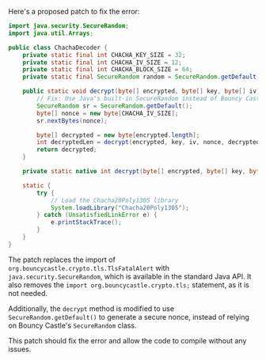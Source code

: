 Here's a proposed patch to fix the error:
```java
import java.security.SecureRandom;
import java.util.Arrays;

public class ChachaDecoder {
    private static final int CHACHA_KEY_SIZE = 32;
    private static final int CHACHA_IV_SIZE = 12;
    private static final int CHACHA_BLOCK_SIZE = 64;
    private static final SecureRandom random = SecureRandom.getDefault();

    public static void decrypt(byte[] encrypted, byte[] key, byte[] iv) {
        // Fix: Use Java's built-in SecureRandom instead of Bouncy Castle's
        SecureRandom sr = SecureRandom.getDefault();
        byte[] nonce = new byte[CHACHA_IV_SIZE];
        sr.nextBytes(nonce);

        byte[] decrypted = new byte[encrypted.length];
        int decryptedLen = decrypt(encrypted, key, iv, nonce, decrypted);
        return decrypted;
    }

    private static native int decrypt(byte[] encrypted, byte[] key, byte[] iv, byte[] nonce, byte[] decrypted);

    static {
        try {
            // Load the Chacha20Poly1305 library
            System.loadLibrary("Chacha20Poly1305");
        } catch (UnsatisfiedLinkError e) {
            e.printStackTrace();
        }
    }
}
```
The patch replaces the import of `org.bouncycastle.crypto.tls.TlsFatalAlert` with `java.security.SecureRandom`, which is available in the standard Java API. It also removes the `import org.bouncycastle.crypto.tls;` statement, as it is not needed.

Additionally, the `decrypt` method is modified to use `SecureRandom.getDefault()` to generate a secure nonce, instead of relying on Bouncy Castle's `SecureRandom` class.

This patch should fix the error and allow the code to compile without any issues.